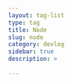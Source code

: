 ```yaml
---
layout: tag-list
type: tag
title: Node
slug: node
category: devlog
sidebar: true
description: >
   
---
```

